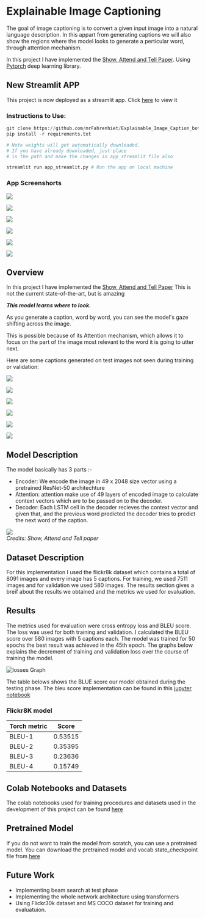 # Explainable Image Captioning

The goal of image captioning is to convert a given input image into a natural language description.
In this appart from generating captions we will also show the regions where the model looks to generate
a perticular word, through attention mechanism.<br>

In this project I have implemented the [Show, Attend and Tell Paper](https://arxiv.org/abs/1502.03044). Using
[Pytorch](https://github.com/pytorch/pytorch)
deep learning library.
## New Streamlit APP
This project is now deployed as a streamlit app. Click [here](https://share.streamlit.io/mrfahrenhiet/explainable_image_caption_bot/app_streamlit.py) to view it<br>
### Instructions to Use:
```python
git clone https://github.com/mrFahrenhiet/Explainable_Image_Caption_bot.git
pip install -r requirements.txt
```

```python
# Note weights will get automatically downloaded.
# If you have already downloaded, just place 
# in the path and make the changes in app_streamlit file also

streamlit run app_streamlit.py # Run the app on local machine
```
### App Screenshorts

![](imgs/appSS00.png)

![](imgs/appSS01.png)

![](imgs/appSS02.png)

![](imgs/appSS03.png)

![](imgs/appSS04.png)

![](imgs/appSS05.png)


## Overview
In this project I have implemented the [Show, Attend and Tell Paper](https://arxiv.org/abs/1502.03044)
This is not the current state-of-the-art, but is amazing <br>

***This model learns where to look.***

As you generate a caption, word by word, you can see the model's gaze shifting across the image.

This is possible because of its Attention mechanism, which allows it to focus on the part of the image most relevant to the word it is going to utter next.

Here are some captions generated on test images not seen during training or validation:

![](imgs/Slide1.PNG)

![](imgs/Slide2.PNG)

![](imgs/Slide3.PNG)

![](imgs/Slide4.PNG)

![](imgs/Slide5.PNG)

![](imgs/Slide6.PNG)


## Model Description
The model basically has 3 parts :-
- Encoder: We encode the image in 49 x 2048 size vector using a pretrained ResNet-50 architechture
- Attention: attention make use of 49 layers of encoded image to calculate context vectors
  which are to be passed on to the decoder.
- Decoder: Each LSTM cell in the decoder recieves the context vector and given that, and 
the previous word predicted the decoder tries to predict the next word of the caption.

![](imgs/model_arch.jpeg)<br>
*Credits: Show, Attend and Tell paper*


## Dataset Description
For this implementation I used the flickr8k dataset which contains a total of
8091 images and every image has 5 captions. For training, we used 7511 images and for
validation we used 580 images. The results section gives a breif about the results we obtained and
the metrics we used for evaluation.

## Results
The metrics used for evaluation were cross entropy loss and BLEU score. The loss was used for both training and validation.
I calculated the BLEU score over 580 images with 5 captions each. The model was trained for 50 epochs the best result
was achieved in the 45th epoch. The graphs below explains the decrement of training and validation loss over the course
of training the model.

![losses Graph](imgs/losses.png)

The table belows shows the BLUE score our model obtained during the testing phase.
The bleu score implementation can be found in this [jupyter notebook](https://colab.research.google.com/drive/1v6O3u3psYxBswR51HPIcSbMzjQFMhbsp?usp=sharing)

### Flickr8K model 

| Torch metric | Score   |
|--------------|---------|
| BLEU-1       |  0.53515 |
| BLEU-2       |  0.35395 |
| BLEU-3       |  0.23636 |
| BLEU-4       |  0.15749 |


## Colab Notebooks and Datasets
The colab notebooks used for training procedures and datasets used in the development
of this project can be found [here](https://drive.google.com/drive/folders/1JMdBNklNe7-4VWiVTUNtTQQVGX4LGZGL?usp=sharing)


## Pretrained Model
If you do not want to train the model from scratch, you can use a pretrained model.
You can download the pretrained model and vocab state_checkpoint file from
[here](https://drive.google.com/file/d/1-AIlZp28kvn13sEGJpD1vJY10aBuBg2a/view?usp=sharing)


## Future Work
 - Implementing beam search at test phase
 - Implementing the whole network architecture using transformers
 - Using Flickr30k dataset and MS COCO dataset for training and evaluatuion.
